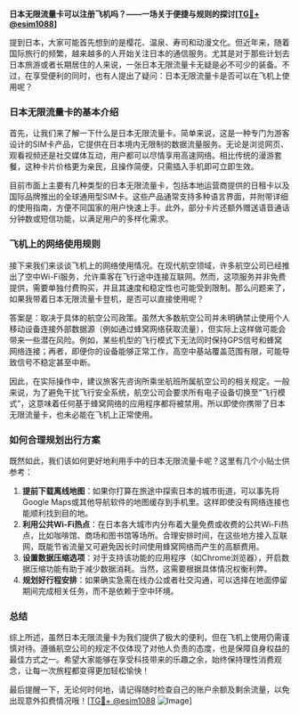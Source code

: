 **日本无限流量卡可以注册飞机吗？——一场关于便捷与规则的探讨[[TG💪+ @esim1088](https://t.me/s/esim1088)]**

提到日本，大家可能首先想到的是樱花、温泉、寿司和动漫文化。但近年来，随着国际旅行的频繁，越来越多的人开始关注日本的通信服务。尤其是对于那些计划去日本旅游或者长期居住的人来说，一张日本无限流量卡无疑是必不可少的装备。不过，在享受便利的同时，也有人提出了疑问：日本无限流量卡是否可以在飞机上使用呢？

### 日本无限流量卡的基本介绍

首先，让我们来了解一下什么是日本无限流量卡。简单来说，这是一种专门为游客设计的SIM卡产品，它提供在日本境内无限制的数据流量服务。无论是浏览网页、观看视频还是社交媒体互动，用户都可以尽情享用高速网络。相比传统的漫游套餐，这种卡片价格更为亲民，且操作简便，只需插入手机即可立即生效。

目前市面上主要有几种类型的日本无限流量卡，包括本地运营商提供的日租卡以及国际品牌推出的全球通用型SIM卡。这些产品通常支持多种语言界面，并附带详细的使用指南，方便不同国家的用户快速上手。此外，部分卡片还额外赠送语音通话分钟数或短信功能，以满足用户的多样化需求。

### 飞机上的网络使用规则

接下来我们来谈谈飞机上的网络使用情况。在现代航空领域，许多航空公司已经推出了空中Wi-Fi服务，允许乘客在飞行途中连接互联网。然而，这项服务并非免费提供，需要单独付费购买，并且其速度和稳定性也可能受到限制。那么问题来了，如果我带着日本无限流量卡登机，是否可以直接使用呢？

答案是：取决于具体的航空公司政策。虽然大多数航空公司并未明确禁止使用个人移动设备连接外部数据源（例如通过蜂窝网络获取流量），但实际上这样做可能会带来一些潜在风险。例如，某些机型的飞行模式下无法同时保持GPS信号和蜂窝网络连接；再者，即便你的设备能够正常工作，高空中基站覆盖范围有限，可能导致信号不稳定甚至中断。

因此，在实际操作中，建议旅客先咨询所乘坐航班所属航空公司的相关规定。一般来说，为了避免干扰飞行安全系统，航空公司会要求所有电子设备切换至“飞行模式”，这意味着任何基于蜂窝网络的应用程序都将被禁用。所以即使你携带了日本无限流量卡，也未必能在飞机上正常使用。

### 如何合理规划出行方案

既然如此，我们该如何更好地利用手中的日本无限流量卡呢？这里有几个小贴士供参考：

1. **提前下载离线地图**：如果你打算在旅途中探索日本的城市街道，可以事先将Google Maps或其他导航软件的地图缓存到手机里。这样即使没有网络连接也能顺利找到目的地。
2. **利用公共Wi-Fi热点**：在日本各大城市内分布着大量免费或收费的公共Wi-Fi热点，比如咖啡馆、商场和图书馆等场所。合理安排时间，在这些地方接入互联网，既能节省流量又可避免因长时间使用蜂窝网络而产生的高额费用。
3. **设置数据压缩选项**：对于支持该功能的应用程序（如Chrome浏览器），开启数据压缩功能有助于减少数据消耗。当然，这需要根据具体情况权衡利弊。
4. **规划好行程安排**：如果确实急需在线办公或者社交沟通，可以选择在地面停留期间完成相关任务，而不是依赖于空中环境。

### 总结

综上所述，虽然日本无限流量卡为我们提供了极大的便利，但在飞机上使用仍需谨慎对待。遵循航空公司的规定不仅体现了对他人负责的态度，也是保障自身权益的最佳方式之一。希望大家能够在享受科技带来的乐趣之余，始终保持理性消费观念，让每一次旅程都变得更加轻松愉快！

最后提醒一下，无论何时何地，请记得随时检查自己的账户余额及剩余流量，以免出现意外扣费情况哦！[[TG💪+ @esim1088](https://t.me/s/esim1088) ![Image](https://i.postimg.cc/4NQfJmqS/Snipaste-2025-05-13-00-14-12.png)]